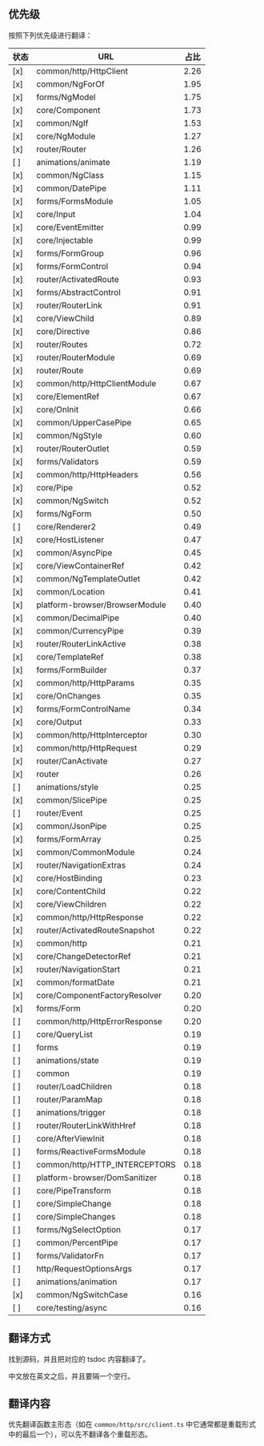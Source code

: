 ## 优先级

按照下列优先级进行翻译：

状态|URL|占比
---|---|----
[x]  | common/http/HttpClient  | 2.26
[x]  | common/NgForOf  | 1.95
[x]  | forms/NgModel  | 1.75
[x]  | core/Component  | 1.73
[x]  | common/NgIf  | 1.53
[x]  | core/NgModule  | 1.27
[x]  | router/Router  | 1.26
[ ]  | animations/animate  | 1.19
[x]  | common/NgClass  | 1.15
[x]  | common/DatePipe  | 1.11
[x]  | forms/FormsModule  | 1.05
[x]  | core/Input  | 1.04
[x]  | core/EventEmitter  | 0.99
[x]  | core/Injectable  | 0.99
[x]  | forms/FormGroup  | 0.96
[x]  | forms/FormControl  | 0.94
[x]  | router/ActivatedRoute  | 0.93
[x]  | forms/AbstractControl  | 0.91
[x]  | router/RouterLink  | 0.91
[x]  | core/ViewChild  | 0.89
[x]  | core/Directive  | 0.86
[x]  | router/Routes  | 0.72
[x]  | router/RouterModule  | 0.69
[x]  | router/Route  | 0.69
[x]  | common/http/HttpClientModule  | 0.67
[x]  | core/ElementRef  | 0.67
[x]  | core/OnInit  | 0.66
[x]  | common/UpperCasePipe  | 0.65
[x]  | common/NgStyle  | 0.60
[x]  | router/RouterOutlet  | 0.59
[x]  | forms/Validators  | 0.59
[x]  | common/http/HttpHeaders  | 0.56
[x]  | core/Pipe  | 0.52
[x]  | common/NgSwitch  | 0.52
[x]  | forms/NgForm  | 0.50
[ ]  | core/Renderer2  | 0.49
[x]  | core/HostListener  | 0.47
[x]  | common/AsyncPipe  | 0.45
[x]  | core/ViewContainerRef  | 0.42
[x]  | common/NgTemplateOutlet  | 0.42
[x]  | common/Location  | 0.41
[x]  | platform-browser/BrowserModule  | 0.40
[x]  | common/DecimalPipe  | 0.40
[x]  | common/CurrencyPipe  | 0.39
[x]  | router/RouterLinkActive  | 0.38
[x]  | core/TemplateRef  | 0.38
[x]  | forms/FormBuilder  | 0.37
[x]  | common/http/HttpParams  | 0.35
[x]  | core/OnChanges  | 0.35
[x]  | forms/FormControlName  | 0.34
[x]  | core/Output  | 0.33
[x]  | common/http/HttpInterceptor  | 0.30
[x]  | common/http/HttpRequest  | 0.29
[x]  | router/CanActivate  | 0.27
[x]  | router  | 0.26
[ ]  | animations/style  | 0.25
[x]  | common/SlicePipe  | 0.25
[ ]  | router/Event  | 0.25
[x]  | common/JsonPipe  | 0.25
[x]  | forms/FormArray  | 0.25
[x]  | common/CommonModule  | 0.24
[x]  | router/NavigationExtras  | 0.24
[x]  | core/HostBinding  | 0.23
[x]  | core/ContentChild  | 0.22
[x]  | core/ViewChildren  | 0.22
[x]  | common/http/HttpResponse  | 0.22
[x]  | router/ActivatedRouteSnapshot  | 0.22
[x]  | common/http  | 0.21
[x]  | core/ChangeDetectorRef  | 0.21
[x]  | router/NavigationStart  | 0.21
[x]  | common/formatDate  | 0.21
[x]  | core/ComponentFactoryResolver  | 0.20
[x]  | forms/Form  | 0.20
[ ]  | common/http/HttpErrorResponse  | 0.20
[ ]  | core/QueryList  | 0.19
[ ]  | forms  | 0.19
[ ]  | animations/state  | 0.19
[ ]  | common  | 0.19
[ ]  | router/LoadChildren  | 0.18
[ ]  | router/ParamMap  | 0.18
[ ]  | animations/trigger  | 0.18
[ ]  | router/RouterLinkWithHref  | 0.18
[ ]  | core/AfterViewInit  | 0.18
[ ]  | forms/ReactiveFormsModule  | 0.18
[ ]  | common/http/HTTP_INTERCEPTORS  | 0.18
[ ]  | platform-browser/DomSanitizer  | 0.18
[ ]  | core/PipeTransform  | 0.18
[ ]  | core/SimpleChange  | 0.18
[ ]  | core/SimpleChanges  | 0.18
[ ]  | forms/NgSelectOption  | 0.17
[ ]  | common/PercentPipe  | 0.17
[ ]  | forms/ValidatorFn  | 0.17
[ ]  | http/RequestOptionsArgs  | 0.17
[ ]  | animations/animation  | 0.17
[x]  | common/NgSwitchCase  | 0.16
[ ]  | core/testing/async  | 0.16

## 翻译方式

找到源码，并且把对应的 tsdoc 内容翻译了。

中文放在英文之后，并且要隔一个空行。

## 翻译内容

优先翻译函数主形态（如在 `common/http/src/client.ts` 中它通常都是重载形式中的最后一个），可以先不翻译各个重载形态。

